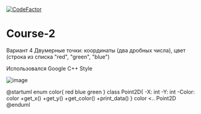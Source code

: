 [![CodeFactor](https://www.codefactor.io/repository/github/mukizul/course-2/badge)](https://www.codefactor.io/repository/github/mukizul/course-2)
# Course-2
Вариант 4
Двумерные точки: координаты (два дробных числа), цвет (строка из списка "red", "green", "blue")

Использовался Google C++ Style

![image](https://github.com/MukizuL/Course-2/assets/53896777/02bf08eb-49eb-4ed5-8203-b68987e9e8c3)


@startuml
enum color{
red blue green
}
class Point2D{
-X: int
-Y: int
-Color: color
+get_x()
+get_y()
+get_color()
+print_data()
}
color <.. Point2D
@enduml
